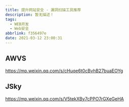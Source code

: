 ```yaml
---
title: 提升网站安全 - 漏洞扫描工具推荐
description: 暂无描述！
tags:
  - WEB开发
  - Web安全
abbrlink: f356497e
date: 2021-03-12 23:00:31
---
```




## AWVS

https://mp.weixin.qq.com/s/cHuqe6t0cBvhB27buaEOYg





## JSky

https://mp.weixin.qq.com/s/V5tekXBy7cPPO7rGXeGeHA